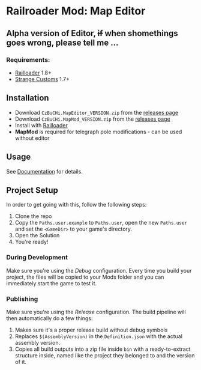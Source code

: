 # Railroader Mod: Map Editor

## Alpha version of Editor, ~~if~~ when shomethings goes wrong, please tell me ...

### Requirements:

-   [Railloader](https://railroader.stelltis.ch/) 1.8+
-   [Strange Customs](https://railroader.stelltis.ch/mods/strange-customs) 1.7+

## Installation

-   Download `CzBuCHi.MapEditor_VERSION.zip` from the [releases page](https://github.com/CzBuCHi/Railroader-MapEditor/releases)
-   Download `CzBuCHi.MapMod_VERSION.zip` from the [releases page](https://github.com/CzBuCHi/Railroader-MapEditor/releases)
-   Install with [Railloader](<[https://www.nexusmods.com/site/mods/21](https://railroader.stelltis.ch/)>)
-   **MapMod** is required for telegraph pole modifications - can be used without editor

## Usage

See [Documentation](Docs/Index.md) for details.

## Project Setup

In order to get going with this, follow the following steps:

1. Clone the repo
2. Copy the `Paths.user.example` to `Paths.user`, open the new `Paths.user` and set the `<GameDir>` to your game's directory.
3. Open the Solution
4. You're ready!

### During Development

Make sure you're using the _Debug_ configuration. Every time you build your project, the files will be copied to your Mods folder and you can immediately start the game to test it.

### Publishing

Make sure you're using the _Release_ configuration. The build pipeline will then automatically do a few things:

1. Makes sure it's a proper release build without debug symbols
1. Replaces `$(AssemblyVersion)` in the `Definition.json` with the actual assembly version.
1. Copies all build outputs into a zip file inside `bin` with a ready-to-extract structure inside, named like the project they belonged to and the version of it.
